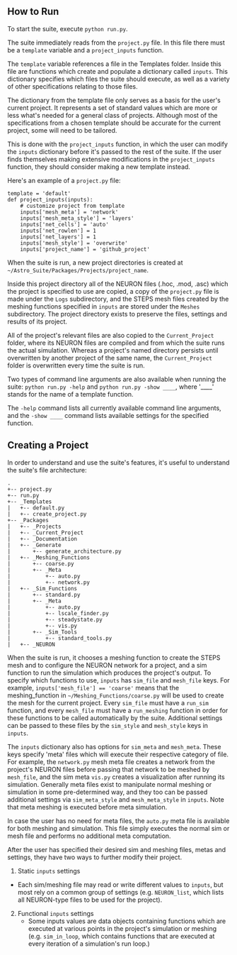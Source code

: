 ## How to Run
To start the suite, execute ```python run.py```.

The suite immediately reads from the ```project.py``` file.
In this file there must be a ```template``` variable and a 
```project_inputs``` function.

The ```template``` variable references a file in the Templates
folder. Inside this file are functions which create and populate
a dictionary called ```inputs```. This dictionary specifies which
files the suite should execute, as well as a variety of other specifications
relating to those files. 

The dictionary from the template file only serves as a basis for the user's 
current project. It represents a set of standard values which are more or less
what's needed for a general class of projects. Although most of the specifications from a chosen template should be accurate for the current project, 
some will need to be tailored.

This is done with the ```project_inputs``` function,
in which the user can modify the ```inputs``` dictionary before it's passed to the
rest of the suite. If the user finds themselves making extensive modifications in the
```project_inputs``` function, they should consider making a new template instead. 

Here's an example of a ```project.py``` file:
```
template = 'default'
def project_inputs(inputs):
	# customize project from template
	inputs['mesh_meta'] = 'network'
	inputs['mesh_meta_style'] = 'layers'
	inputs['net_cells'] = 'auto'
	inputs['net_rowlen'] = 1
	inputs['net_layers'] = 1
	inputs['mesh_style'] = 'overwrite' 
	inputs['project_name'] = 'github_project'
```

When the suite is run, a new project directories is created at
``` ~/Astro_Suite/Packages/Projects/project_name ```.

Inside this project directory all of the NEURON files (.hoc, .mod, .asc) which the project is specified
to use are copied, a copy of the ```project.py``` file is made under the ```Logs``` subdirectory, and the
STEPS mesh files created by the meshing functions specified in ```inputs``` are stored under the ```Meshes```
subdirectory. The project directory exists to preserve the files, settings and results of its project. 

All of the project's relevant files are also copied to the ```Current_Project``` folder, where its 
NEURON files are compiled and from which the suite runs the actual simulation. Whereas a project's 
named directory persists until overwritten by another project of the same name, the ```Current_Project```
folder is overwritten every time the suite is run. 

Two types of command line arguments are also available when running the suite:
```python run.py -help``` and ```python run.py -show ____```, where '____' stands for the name of a 
template function.

The ```-help``` command lists all currently available command line arguments, and the
```-show ____``` command lists available settings for the specified function. 

## Creating a Project

In order to understand and use the suite's features, it's useful to understand the
suite's file architecture:
```
.
+-- project.py   
+-- run.py
+-- _Templates 
|	+-- default.py
|	+-- create_project.py  
+-- _Packages
|	+-- _Projects
|	+-- _Current_Project
|	+-- _Documentation
|	+-- _Generate
|		+-- generate_architecture.py
|	+-- _Meshing_Functions
|		+-- coarse.py
|		+-- _Meta
|			+-- auto.py
|			+-- network.py
|	+-- _Sim_Functions
|		+-- standard.py
|		+-- _Meta
|			+-- auto.py
|			+-- lscale_finder.py
|			+-- steadystate.py
|			+-- vis.py
|		+-- _Sim_Tools
|			+-- standard_tools.py
|	+-- _NEURON
```
When the suite is run, it chooses a meshing function to create the STEPS mesh and to configure the NEURON network
for a project, and a sim function to run the simulation which produces the project's output. To specify 
which functions to use, ```inputs``` has ```sim_file``` and ```mesh_file``` keys. For example,
```inputs['mesh_file'] == 'coarse'``` means that the meshing_function in ```~/Meshing_Functions/coarse.py```
will be used to create the mesh for the current project. Every ```sim_file``` must have a ```run_sim``` function,
and every ```mesh_file``` must have a ```run_meshing``` function in order for these functions to be called 
automatically by the suite. Additional settings can be passed to these files
by the ```sim_style``` and ```mesh_style``` keys in ```inputs```. 

The ```inputs``` dictionary also has options for ```sim_meta``` and ```mesh_meta```. These keys specify 
'meta' files which will execute their respective category of file. For example, the ```network.py``` mesh meta
file creates a network from the project's NEURON files before passing that network
to be meshed by ```mesh_file```, and the sim meta ```vis.py``` creates a visualization after running its simulation. 
Generally meta files exist to manipulate normal meshing or simulation in some pre-determined way, and they too can be passed 
additional settings via ```sim_meta_style``` and ```mesh_meta_style``` in ```inputs```. Note that meta meshing is executed before 
meta simulation. 

In case the user has no need for meta files, the ```auto.py``` meta file is available for both meshing and simulation.
This file simply executes the normal sim or mesh file and performs no additional meta computation. 

After the user has specified their desired sim and meshing files, metas and settings, they have two ways to further modify their project.

1. Static ```inputs``` settings
  * Each sim/meshing file may read or write different values to ```inputs```, but most rely on a common group of settings (e.g. ```NEURON_list```, which lists all NEURON-type files to be used for the project).

2. Functional ```inputs``` settings
	* Some inputs values are data objects containing functions which are executed at various points in the project's simulation or meshing (e.g. ```sim_in_loop```, which contains functions that are executed at every iteration of a simulation's run loop.)
